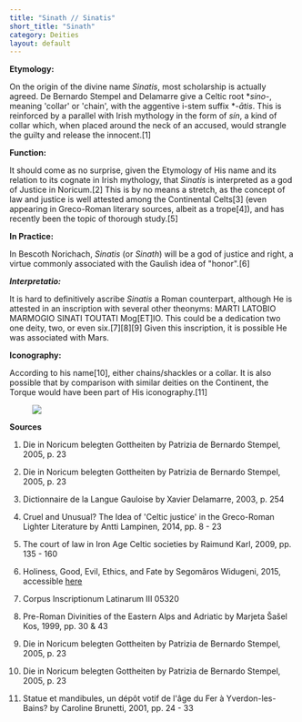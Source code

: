 ```yaml
---
title: "Sinath // Sinatis"
short_title: "Sinath"
category: Deities
layout: default
---
```


**Etymology:**

On the origin of the divine name *Sinatis*, most scholarship is actually agreed. De Bernardo Stempel and Delamarre give a Celtic root \**sino-*, meaning 'collar' or 'chain', with the aggentive i-stem suffix \**-ātis*. This is reinforced by a parallel with Irish mythology in the form of *sín*, a kind of collar which, when placed around the neck of an accused, would strangle the guilty and release the innocent.\[1]

**Function:**

It should come as no surprise, given the Etymology of His name and its relation to its cognate in Irish mythology, that *Sinatis* is interpreted as a god of Justice in Noricum.\[2] This is by no means a stretch, as the concept of law and justice is well attested among the Continental Celts\[3] (even appearing in Greco-Roman literary sources, albeit as a trope\[4]), and has recently been the topic of thorough study.\[5]

**In Practice:**

In Bescoth Norichach, *Sinatis* (or *Sinath*) will be a god of justice and right, a virtue commonly associated with the Gaulish idea of "honor".\[6]

**_Interpretatio:_**

It is hard to definitively ascribe *Sinatis* a Roman counterpart, although He is attested in an inscription with several other theonyms: MARTI LATOBIO MARMOGIO SINATI TOUTATI Mog\[ET]IO. This could be a dedication two one deity, two, or even six.\[7]\[8]\[9] Given this inscription, it is possible He was associated with Mars.

**Iconography:**

According to his name\[10], either chains/shackles or a collar. It is also possible that by comparison with similar deities on the Continent, the Torque would have been part of His iconography.\[11] 

<figure class="deity-image"><img src="{{ '/assets/img/sinatis.png' | relative_url }}"></figure>

**Sources**

1. Die in Noricum belegten Gottheiten by Patrizia de Bernardo Stempel, 2005, p. 23

2. Die in Noricum belegten Gottheiten by Patrizia de Bernardo Stempel, 2005, p. 23

3. Dictionnaire de la Langue Gauloise by Xavier Delamarre, 2003, p. 254 

4. Cruel and Unusual? The Idea of 'Celtic justice' in the Greco-Roman Lighter Literature by Antti Lampinen, 2014, pp. 8 - 23

5. The court of law in Iron Age Celtic societies by Raimund Karl, 2009, pp. 135 - 160

6. Holiness, Good, Evil, Ethics, and Fate by  Segomâros Widugeni, 2015, accessible [here](http://polytheist.com/segomaros/2015/03/11/holiness-good-evil-ethics-and-fate/#fn-1132-16)

7. Corpus Inscriptionum Latinarum III 05320

8. Pre-Roman Divinities of the Eastern Alps and Adriatic by Marjeta Šašel Kos, 1999, pp. 30 & 43

9. Die in Noricum belegten Gottheiten by Patrizia de Bernardo Stempel, 2005, p. 23

10. Die in Noricum belegten Gottheiten by Patrizia de Bernardo Stempel, 2005, p. 23

11. Statue et mandibules, un dépôt votif de l'âge du Fer à Yverdon-les-Bains? by Caroline Brunetti, 2001, pp. 24 - 33